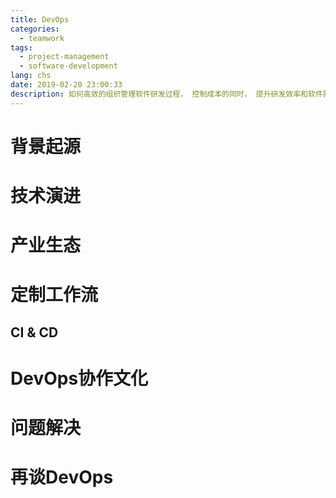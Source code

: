 ```yaml
---
title: DevOps
categories:
  - teamwork
tags:
  - project-management
  - software-development
lang: chs
date: 2019-02-20 23:00:33
description: 如何高效的组织管理软件研发过程， 控制成本的同时， 提升研发效率和软件质量？ DevOps 既是一种方法论， 同时也是一种协作文化， 我们也讨论其发展和问题。
---
```


# 背景起源

# 技术演进

# 产业生态

# 定制工作流

## CI & CD

# DevOps协作文化

# 问题解决

# 再谈DevOps
